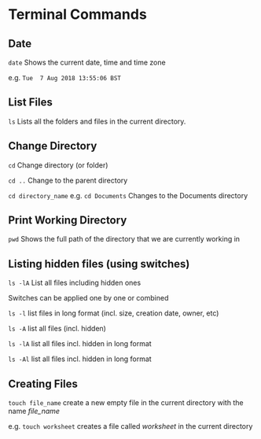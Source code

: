 # Terminal Commands
## Date
`date` Shows the current date, time and time zone

e.g. `Tue  7 Aug 2018 13:55:06 BST`

## List Files
`ls` Lists all the folders and files in the current directory.

## Change Directory
`cd` Change directory (or folder)

`cd ..` Change to the parent directory

`cd directory_name` e.g. `cd Documents` Changes to the Documents directory

## Print Working Directory
`pwd` Shows the full path of the directory that we are currently working in

## Listing hidden files (using switches)
`ls -lA` List all files including hidden ones

Switches can be applied one by one or combined

`ls -l` list files in long format (incl. size, creation date, owner, etc)

`ls -A` list all files (incl. hidden)

`ls -lA` list all files incl. hidden in long format

`ls -Al` list all files incl. hidden in long format

## Creating Files
`touch file_name` create a new empty file in the current directory with the name *file_name*

e.g. `touch worksheet` creates a file called _worksheet_ in the current directory

